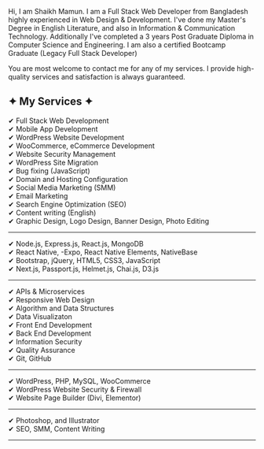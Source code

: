 Hi,
I am Shaikh Mamun. I am a Full Stack Web Developer from Bangladesh highly experienced in Web Design & Development. I've done my Master's Degree in English Literature, and also in Information & Communication Technology. Additionally I've completed a 3 years Post Graduate Diploma in Computer Science and Engineering. I am also a certified Bootcamp Graduate (Legacy Full Stack Developer)

You are most welcome to contact me for any of my services. I provide high-quality services and satisfaction is always guaranteed.


## ✦ My Services ✦

✔ Full Stack Web Development <br/>
✔ Mobile App Development <br/>
✔ WordPress Website Development <br/>
✔ WooCommerce, eCommerce Development <br/>
✔ Website Security Management <br/>
✔ WordPress Site Migration <br/>
✔ Bug fixing (JavaScript) <br/>
✔ Domain and Hosting Configuration <br/>
✔ Social Media Marketing (SMM) <br/>
✔ Email Marketing <br/>
✔ Search Engine Optimization (SEO) <br/>
✔ Content writing (English) <br/>
✔ Graphic Design, Logo Design, Banner Design, Photo Editing <br/>

----------------------------------------------------------------------------------------

✔ Node.js, Express.js, React.js, MongoDB <br/>
✔ React Native, -Expo, React Native Elements, NativeBase <br/>
✔ Bootstrap, jQuery, HTML5, CSS3, JavaScript <br/>
✔ Next.js, Passport.js, Helmet.js, Chai.js, D3.js <br/>

----------------------------------------------

✔ APIs & Microservices <br/>
✔ Responsive Web Design <br/>
✔ Algorithm and Data Structures <br/>
✔ Data Visualizaton<br/>
✔ Front End Development <br/>
✔ Back End Development <br/>
✔ Information Security <br/>
✔ Quality Assurance<br/>
✔ Git, GitHub

------------------------------------------------------------------------------------------
✔ WordPress, PHP, MySQL, WooCommerce <br/>
✔ WordPress Website Security & Firewall <br/>
✔ Website Page Builder (Divi, Elementor) <br/>

------------------------------------------------------------------------------------------
✔ Photoshop, and Illustrator <br/>
✔ SEO, SMM, Content Writing

------------------------------------------------------------------------------------------

